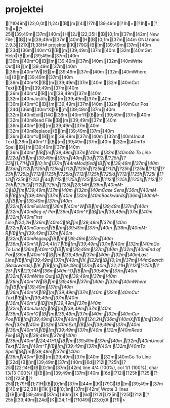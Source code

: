 # projektei
[?1049h[22;0;0t[1;24r(B[m[4l[?7h[39;49m[?1h=[?1h=[?1h=[?25l[39;49m[37m[40m[H[2J[22;35H(B[0;1m[37m[42m[ New File ](B[m[39;49m[37m[40m[H(B[0;1m[37m[44m  GNU nano 2.9.3[21X[1;38H# projektei[K[79G(B[m[39;49m[37m[40m[23d[36m[40m^G(B[m[39;49m[37m[40m [32m[40mGet Help(B[m[39;49m[37m[40m  [36m[40m^O(B[m[39;49m[37m[40m [32m[40mWrite Out(B[m[39;49m[37m[40m [36m[40m^W(B[m[39;49m[37m[40m [32m[40mWhere Is(B[m[39;49m[37m[40m  [36m[40m^K(B[m[39;49m[37m[40m [32m[40mCut Text(B[m[39;49m[37m[40m  [36m[40m^J(B[m[39;49m[37m[40m [32m[40mJustify(B[m[39;49m[37m[40m   [36m[40m^C(B[m[39;49m[37m[40m [32m[40mCur Pos[24d[36m[40m^X(B[m[39;49m[37m[40m [32m[40mExit[14G[36m[40m^R(B[m[39;49m[37m[40m [32m[40mRead File(B[m[39;49m[37m[40m [36m[40m^\(B[m[39;49m[37m[40m [32m[40mReplace(B[m[39;49m[37m[40m   [36m[40m^U(B[m[39;49m[37m[40m [32m[40mUncut Text[36m[40m^T(B[m[39;49m[37m[40m [32m[40mTo Spell(B[m[39;49m[37m[40m  [36m[40m^_(B[m[39;49m[37m[40m [32m[40mGo To Line[22d(B[m[39;49m[37m[40m[3d[?12l[?25h[?25l[1;71H(B[0;1m[37m[44mModified(B[m[39;49m[37m[40m[3dn[?12l[?25h[?25lo[?12l[?25h[?25lt[?12l[?25h[?25le[?12l[?25h[?25lp[?12l[?25h[?25la[?12l[?25h[?25ld[?12l[?25h[?25l [?12l[?25h[?25l[4d[?12l[?25h[?25l[5d[?12l[?25h[?25lq[?12l[?25h[?25lQ[?12l[?25h[?25l[23;14H[36m[40mM-C(B[m[39;49m[37m[40m [32m[40mCase Sens[36m[40mM-B(B[m[39;49m[37m[40m [32m[40mBackwards[36m[40mM-J(B[m[39;49m[37m[40m [32m[40mFullJstif[36m[40m^W(B[m[39;49m[37m[40m [32m[40mBeg of Par[36m[40m^Y(B[m[39;49m[37m[40m [32m[40mFirst Line[24;2H[36m[40mC(B[m[39;49m[37m[40m [32m[40mCancel(B[m[39;49m[37m[40m    [36m[40mM-R(B[m[39;49m[37m[40m [32m[40mRegexp(B[m[39;49m[37m[40m   [36m[40m^R[24;41HT(B[m[39;49m[37m[40m [32m[40mGo To Line[36m[40m^O(B[m[39;49m[37m[40m [32m[40mEnd of Par[36m[40m^V(B[m[39;49m[37m[40m [32m[40mLast Line(B[m[39;49m[37m[40m[K[22d(B[0;1m[37m[44mSearch [Backwards]:[K(B[m[39;49m[37m[40m[22;21H[?12l[?25h[?25l[K[23;14H[36m[40m^O(B[m[39;49m[37m[40m [32m[40mWrite Out(B[m[39;49m[37m[40m [36m[40m^W(B[m[39;49m[37m[40m [32m[40mWhere Is(B[m[39;49m[37m[40m  [36m[40m^K(B[m[39;49m[37m[40m [32m[40mCut Text(B[m[39;49m[37m[40m  [36m[40m^J(B[m[39;49m[37m[40m [32m[40mJustify(B[m[39;49m[37m[40m   [36m[40m^C(B[m[39;49m[37m[40m [32m[40mCur Pos(B[m[39;49m[37m[40m[K[24;2H[36m[40mX(B[m[39;49m[37m[40m [32m[40mExit(B[m[39;49m[37m[40m      [36m[40m^R(B[m[39;49m[37m[40m [32m[40mRead File(B[m[39;49m[37m[40m [36m[40m^\[24;41HU(B[m[39;49m[37m[40m [32m[40mUncut Text[36m[40m^T(B[m[39;49m[37m[40m [32m[40mTo Spell(B[m[39;49m[37m[40m  [36m[40m^_(B[m[39;49m[37m[40m [32m[40mGo To Line[22d(B[m[39;49m[37m[40m[6d[?12l[?25h[?25l[22;14H(B[0;1m[37m[42m[ line 4/4 (100%), col 1/1 (100%), char 13/13 (100%) ](B[m[39;49m[37m[40m[6d[?12l[?25h[?25l[?12l[?25h[?25l[1;79H[1;71H(B[0;1m[37m[44m[K[79G(B[m[39;49m[37m[40m[22;31H[1K (B[0;1m[37m[42m[ Wrote 3 lines ](B[m[39;49m[37m[40m[K[6d[?12l[?25h[?25l[?12l[?25h[39;49m[24d[K[24;1H[?1049l[23;0;0t[?1l>